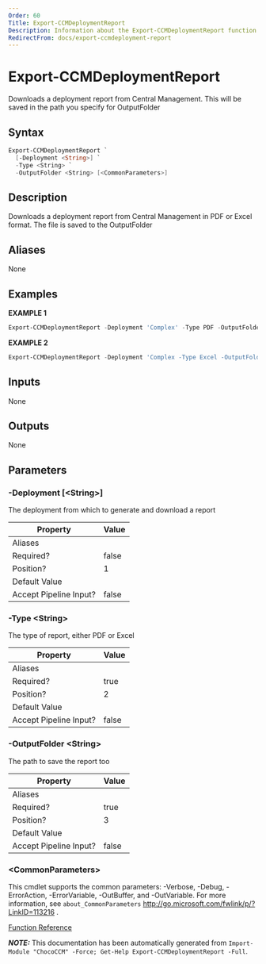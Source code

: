 ```yaml
---
Order: 60
Title: Export-CCMDeploymentReport
Description: Information about the Export-CCMDeploymentReport function
RedirectFrom: docs/export-ccmdeployment-report
---
```


# Export-CCMDeploymentReport

<!-- This documentation is automatically generated from /Export-CCMDeploymentReport.ps1 using GenerateDocs.ps1. Contributions are welcome at the original location(s). -->

Downloads a deployment report from Central Management. This will be saved in the path you specify for OutputFolder

## Syntax

~~~powershell
Export-CCMDeploymentReport `
  [-Deployment <String>] `
  -Type <String> `
  -OutputFolder <String> [<CommonParameters>]
~~~

## Description

Downloads a deployment report from Central Management in PDF or Excel format. The file is saved to the OutputFolder


## Aliases

None

## Examples

 **EXAMPLE 1**

~~~powershell
Export-CCMDeploymentReport -Deployment 'Complex' -Type PDF -OutputFolder C:\temp\

~~~

**EXAMPLE 2**

~~~powershell
Export-CCMDeploymentReport -Deployment 'Complex -Type Excel -OutputFolder C:\CCMReports

~~~

## Inputs

None

## Outputs

None

## Parameters

###  -Deployment [&lt;String&gt;]
The deployment from which to generate and download a report

Property               | Value
---------------------- | -----
Aliases                |
Required?              | false
Position?              | 1
Default Value          |
Accept Pipeline Input? | false

###  -Type &lt;String&gt;
The type  of report, either PDF or Excel

Property               | Value
---------------------- | -----
Aliases                |
Required?              | true
Position?              | 2
Default Value          |
Accept Pipeline Input? | false

###  -OutputFolder &lt;String&gt;
The path to save the report too

Property               | Value
---------------------- | -----
Aliases                |
Required?              | true
Position?              | 3
Default Value          |
Accept Pipeline Input? | false

### &lt;CommonParameters&gt;

This cmdlet supports the common parameters: -Verbose, -Debug, -ErrorAction, -ErrorVariable, -OutBuffer, and -OutVariable. For more information, see `about_CommonParameters` http://go.microsoft.com/fwlink/p/?LinkID=113216 .



[Function Reference](xref:chococcm-functions)

***NOTE:*** This documentation has been automatically generated from `Import-Module "ChocoCCM" -Force; Get-Help Export-CCMDeploymentReport -Full`.
